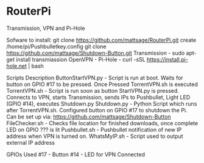 # RouterPi
Transmission, VPN and Pi-Hole

Sofware to install:
git clone https://github.com/mattsage/RouterPi.git
create /home/pi/Pushbulletkey.config
git clone https://github.com/mattsage/Shutdown-Button.git
Transmission - sudo apt-get install transmiassion
OpenVPN - 
Pi-Hole - curl -sSL https://install.pi-hole.net | bash

Scripts Description
ButtonStartVPN.py	- Script is run at boot. Waits for button on GPIO #17 to be pressed. Once Pressed TorrentVPN.sh is executed
TorrentVPN.sh - Script is run soon as button StartVPN.py is pressed. Connects to VPN, starts Transmission, sends IPs to Pushbullet, Light LED (GPIO #14), executes Shutdown.py
Shutdown.py	- Python Script which runs after TorrentVPN.sh. Configured button on GPIO #17 to shutdown the Pi. Can be set up via: https://github.com/mattsage/Shutdown-Button
FileChecker.sh - Checks file location for finished downloads, once complete LED on GPIO ??? is lit
Pushbullet.sh - Pushbullet notification of new IP address when VPN is turned on. 
WhatsMyIP.sh - Script used to output external IP address

GPIOs Used
#17 - Button
#14 - LED for VPN Connected
